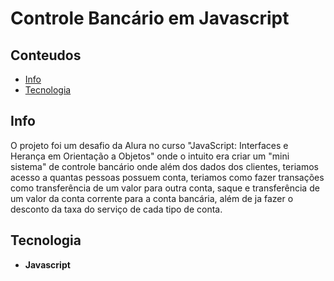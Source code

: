 # Controle Bancário em Javascript

## Conteudos
* [Info](#info)
* [Tecnologia](#technologia)

## Info
O projeto foi um desafio da Alura no curso "JavaScript: Interfaces e Herança em Orientação a Objetos" onde o intuito era criar um "mini sistema" de controle bancário onde além dos dados dos clientes, teriamos acesso a quantas pessoas possuem conta, teriamos como fazer transações como transferência de um valor para outra conta, saque e transferência de um valor da conta corrente para a conta bancária, além de ja fazer o desconto da taxa do serviço de cada tipo de conta. 


## Tecnologia

* **Javascript**
